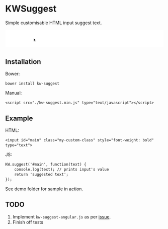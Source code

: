 # KWSuggest

Simple customisable HTML input suggest text.

![](https://github.com/KurtWagner/KWAutoComplete/blob/master/demo/demo.gif "KWSuggest")

## Installation

Bower:

    bower install kw-suggest
    
Manual:

    <script src="./kw-suggest.min.js" type="text/javascript"></script>

## Example

HTML:

    <input id="main" class="my-custom-class" style="font-weight: bold" type="text">

JS:

    KW.suggest('#main', function(text) {
        console.log(text); // prints input's value
        return 'suggested text';         
    });
    
See demo folder for sample in action.

## TODO

1. Implement `kw-suggest-angular.js` as per [issue](https://github.com/KurtWagner/KWAutoComplete/issues/1).
2. Finish off tests
